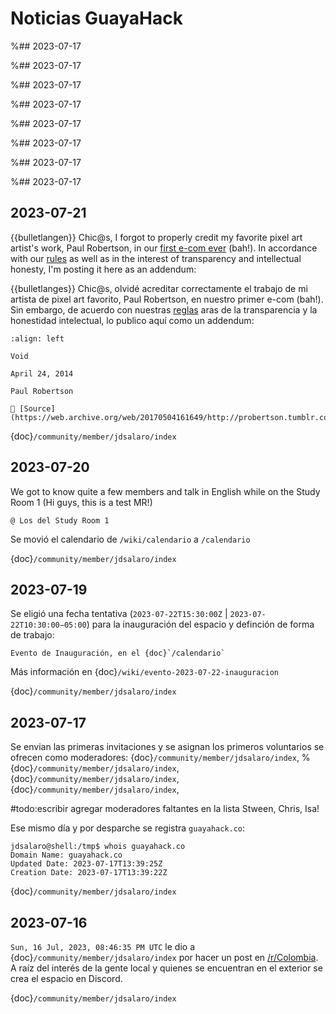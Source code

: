 
# Noticias GuayaHack

%## 2023-07-17 

%## 2023-07-17 

%## 2023-07-17 

%## 2023-07-17 

%## 2023-07-17 

%## 2023-07-17 

%## 2023-07-17 

%## 2023-07-17 

## 2023-07-21 

{{bulletlangen}} Chic@s, I forgot to properly credit my favorite pixel art artist's work, Paul Robertson, in our [first e-com ever](https://mailchi.mp/c1cbba08678d/guayahack-tecnologa-y-comunidad?e=f843635f13) (bah!). In accordance with our [rules](https://guayahack.co/community/rules/#x01) as well as in the interest of transparency and intellectual honesty, I'm posting it here as an addendum:

{{bulletlanges}} Chic@s, olvidé acreditar correctamente el trabajo de mi artista de pixel art favorito, Paul Robertson, en nuestro primer e-com (bah!). Sin embargo, de acuerdo con nuestras [reglas](https://guayahack.co/community/rules/#x01) aras de la transparencia y la honestidad intelectual, lo publico aquí como un addendum:

```{figure} noticias.md-data/2023-07-21-paul-robertson-void.gif
:align: left

Void

April 24, 2014

Paul Robertson

🔗 [Source](https://web.archive.org/web/20170504161649/http://probertson.tumblr.com/post/83661041853/void)
```

{doc}`/community/member/jdsalaro/index`

## 2023-07-20 

We got to know quite a few members and talk in English while on the Study Room 1 (Hi guys, this is a test MR!)

`@ Los del Study Room 1`

Se movió el calendario de `/wiki/calendario` a `/calendario`

{doc}`/community/member/jdsalaro/index`

## 2023-07-19 

Se eligió una fecha tentativa (`2023‐07‐22T15:30:00Z` | `2023‐07‐22T10:30:00−05:00`) para la inauguración del espacio y definción de forma de trabajo: 

```{figure} noticias.md-data/2023-07-19-evento-inauguracion.png
Evento de Inauguración, en el {doc}`/calendario`
```

Más información en {doc}`/wiki/evento-2023-07-22-inauguracion`


{doc}`/community/member/jdsalaro/index`

## 2023-07-17 

Se envian las primeras invitaciones y se asignan los primeros voluntarios se ofrecen como moderadores: {doc}`/community/member/jdsalaro/index`, 
%{doc}`/community/member/jdsalaro/index`, {doc}`/community/member/jdsalaro/index`, {doc}`/community/member/jdsalaro/index`, 

#todo:escribir agregar moderadores faltantes en la lista Stween, Chris, Isa!

Ese mismo día y por desparche se registra `guayahack.co`:

```console
jdsalaro@shell:/tmp$ whois guayahack.co
Domain Name: guayahack.co
Updated Date: 2023-07-17T13:39:25Z
Creation Date: 2023-07-17T13:39:22Z

```

{doc}`/community/member/jdsalaro/index`

## 2023-07-16 

`Sun, 16 Jul, 2023, 08:46:35 PM UTC` le dio a {doc}`/community/member/jdsalaro/index` por hacer un post en [/r/Colombia](https://www.reddit.com/r/Colombia/comments/151fkiz/con_una_prima_y_un_amigo_armaremos_un_grupo_de/). A raíz del interés de la gente local y quienes se encuentran en el exterior se crea el espacio en Discord.

{doc}`/community/member/jdsalaro/index`

